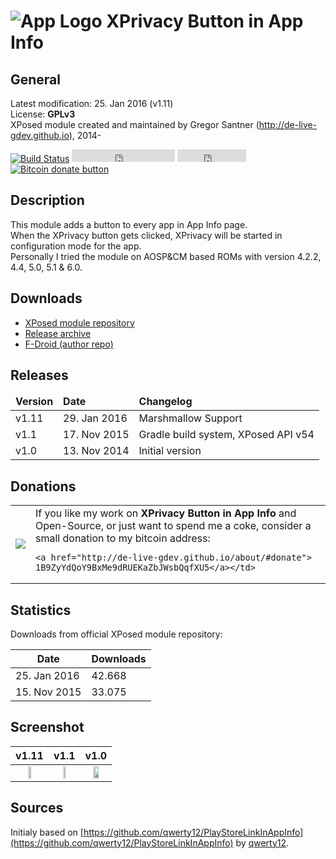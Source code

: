 ![App Logo](https://raw.githubusercontent.com/de-live-gdev/XPrivacyAppInfo/master/app/src/main/res/mipmap-hdpi/ic_launcher.png "App Logo") XPrivacy Button in App Info
=============================

## General
Latest modification: 25. Jan 2016 (v1.11)  
License: **GPLv3**  
XPosed module created and maintained by Gregor Santner (<http://de-live-gdev.github.io>), 2014-  

[![Build Status](https://travis-ci.org/de-live-gdev/XPrivacyAppInfo.svg?branch=master)](https://travis-ci.org/de-live-gdev/XPrivacyAppInfo)
<span class="badge-githubfollow"><iframe src="https://ghbtns.com/github-btn.html?user=de-live-gdev&amp;type=follow&amp;count=true" allowtransparency="true" frameborder="0" scrolling="0" width="165" height="20"></iframe></span>
<span class="badge-githubstar"><iframe src="https://ghbtns.com/github-btn.html?user=de-live-gdev&amp;repo=XPrivacyAppInfo&amp;type=watch&amp;count=true" allowtransparency="true" frameborder="0" scrolling="0" width="110" height="20"></iframe></span>
<span class="badge-bitcoin"><a href="https://de-live-gdev.github.io/donate/#donate" title="Donate once-off to this project using Bitcoin"><img src="https://img.shields.io/badge/bitcoin-donate-yellow.svg" alt="Bitcoin donate button" /></a></span>

## Description
This module adds a button to every app in App Info page.   
When the XPrivacy button gets clicked, XPrivacy will be started in configuration mode for the app.  
Personally I tried the module on AOSP&CM based ROMs with version 4.2.2, 4.4, 5.0, 5.1 & 6.0.  

## Downloads

* [XPosed module repository](http://repo.xposed.info/module/de.live.gdev.xprivacyappinfo)  
* [Release archive](https://github.com/de-live-gdev/XPrivacyAppInfo/releases)  
* [F-Droid (author repo)](http://de-live-gdev.github.io/fdroid/xprivacy-in-app-info/)  

## Releases

<table>
 <thead><td><b>Version</b></td>
	<td><b>Date</b></td>
	<td><b>Changelog</b></td>
 </thead>
 <tr>
	<td>v1.11</td>
	<td>29. Jan 2016</td>
	<td>Marshmallow Support</td>
 </tr>
 <tr>
	<td>v1.1</td>
	<td>17. Nov 2015</td>
	<td>Gradle build system, XPosed API v54</td>
 </tr>
 <tr>
	<td>v1.0</td>
	<td>13. Nov 2014</td>
	<td>Initial version</td>
 </tr>
</table>

## Donations
<table>
 <tr>
	<td><a href="bitcoin:1B9ZyYdQoY9BxMe9dRUEKaZbJWsbQqfXU5?amount=0.01&label=de-live-gdev">
    <img src="http://de-live-gdev.github.io/assets/img/personal/bitcoin/bitcoin_gdev-live-gdev_150px.png"/></a></td>
	<td>If you like my work on <b>XPrivacy Button in App Info</b> and Open-Source, or just want to spend me a coke, consider a small donation to my bitcoin address:

    <a href="http://de-live-gdev.github.io/about/#donate">
    1B9ZyYdQoY9BxMe9dRUEKaZbJWsbQqfXU5</a></td>
 </tr>
</table>

## Statistics

Downloads from official XPosed module repository:

|      Date     |  Downloads   |
|---------------|--------------|
| 25. Jan 2016  |    42.668    |
| 15. Nov 2015  |    33.075    |


## Screenshot

v1.11                      |          v1.1            |           v1.0
:-------------------------:|:------------------------:|:-------------------------:
<img src="https://cloud.githubusercontent.com/assets/6735650/12679911/26d9efa6-c6a7-11e5-953d-43350754ad38.png" height="35%" width="35%" > | <img src="https://cloud.githubusercontent.com/assets/6735650/11198591/4884e59a-8cc6-11e5-967b-5d220fb306a4.png" height="35%" width="35%" > | <img src="https://cloud.githubusercontent.com/assets/6735650/5047479/2b508316-6c16-11e4-9622-b5c225484615.png" height="50%" width="50%" >   

## Sources
Initialy based on [https://github.com/qwerty12/PlayStoreLinkInAppInfo](https://github.com/qwerty12/PlayStoreLinkInAppInfo) by [qwerty12](https://github.com/qwerty12).  
